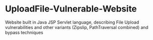 # UploadFile-Vulnerable-Website
Website built in Java JSP Servlet language, describing File Upload vulnerabilities and other variants (Zipslip, PathTraversal combined) and bypass techniques
